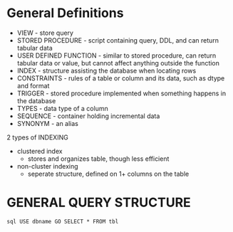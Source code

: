 # General Definitions

- VIEW - store query
- STORED PROCEDURE - script containing query, DDL, and can return tabular data
- USER DEFINED FUNCTION - similar to stored procedure, can return tabular data or value, but cannot affect anything outside the function
- INDEX - structure assisting the database when locating rows
- CONSTRAINTS - rules of a table or column and its data, such as dtype and format
- TRIGGER - stored procedure implemented when something happens in the database
- TYPES - data type of a column
- SEQUENCE - container holding incremental data
- SYNONYM - an alias

2 types of INDEXING
- clustered index
  - stores and organizes table, though less efficient
- non-cluster indexing
  - seperate structure, defined on 1+ columns on the table

# GENERAL QUERY STRUCTURE
`sql
USE dbname
GO
SELECT *
FROM tbl
`
